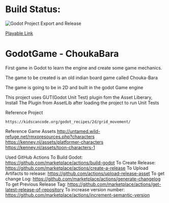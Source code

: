 # Build Status:
![Godot Project Export and Release](https://github.com/mohithsrao/GodotGameChoukaBara/workflows/Godot%20Project%20Export%20and%20Release/badge.svg)

[Playable Link](https://mohithsrao.github.io/GodotGameChoukaBara/)

# GodotGame - ChoukaBara
First game in Godot to learn the engine and create some game mechanics.

The game to be created is an old indian board game called Chouka-Bara 

The game is going to be in 2D and built in the godot Game engine

This project uses GUT(Godot Unit Test) plugin fom the Asset Liberary, Install The Plugin from AssetLib after loading the project to run Unit Tests  

Reference Project 

	https://kidscancode.org/godot_recipes/2d/grid_movement/
	
Reference Game Assets
	http://untamed.wild-refuge.net/rmxpresources.php?characters
	https://kenney.nl/assets/platformer-characters
	https://kenney.nl/assets/toon-characters-1

Used GitHub Actions
	To Build Godot: https://github.com/marketplace/actions/build-godot
	To Create Release: https://github.com/marketplace/actions/create-a-release
	To Upload Artifacts to release: https://github.com/actions/upload-release-asset
	To get change Log: https://github.com/marketplace/actions/generate-changelog 
	To get Previous Release Tag: https://github.com/marketplace/actions/get-latest-release-of-repository
	To increase version number: https://github.com/marketplace/actions/increment-semantic-version